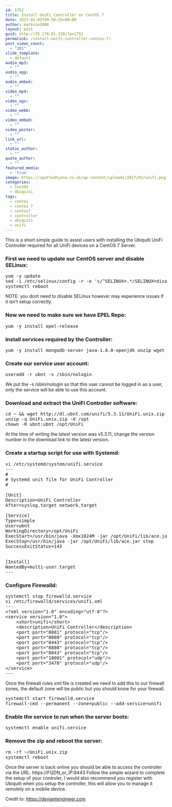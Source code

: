 ```yaml
---
id: 1752
title: Install UniFi Controller on CentOS 7
date: 2017-02-01T09:50:25+00:00
author: marksie1988
layout: post
guid: http://35.176.61.220/?p=1752
permalink: /install-unifi-controller-centos-7/
post_views_count:
  - "381"
slide_template:
  - default
audio_mp3:
  - ""
audio_ogg:
  - ""
audio_embed:
  - ""
video_mp4:
  - ""
video_ogv:
  - ""
video_webm:
  - ""
video_embed:
  - ""
video_poster:
  - ""
link_url:
  - ""
status_author:
  - ""
quote_author:
  - ""
featured_media:
  - 'true'
image: https://spottedhyena.co.uk/wp-content/uploads/2017/02/unifi.png
categories:
  - CentOS
  - Ubiquiti
tags:
  - centos
  - centos 7
  - centos7
  - controller
  - ubiquiti
  - unifi
---
```

This is a short simple guide to assist users with installing the Ubiquiti UniFi Controller required for all UniFi devices on a CentOS 7 Server. 

<!--more-->

### First we need to update our CentOS server and disable SELinux:

<pre class="lang:default decode:true " >yum -y update
sed -i /etc/selinux/config -r -e 's/^SELINUX=.*/SELINUX=disabled/g'
systemctl reboot</pre>

NOTE: you dont need to disable SELinux however may experience issues if it isn&#8217;t setup correctly. 

### Now we need to make sure we have EPEL Repo: 

<pre class="lang:default decode:true " >yum -y install epel-release</pre>

### Install services required by the Controller:

<pre class="lang:default decode:true " >yum -y install mongodb-server java-1.8.0-openjdk unzip wget</pre>

### Create our service user account:

<pre class="lang:default decode:true " >useradd -r ubnt -s /sbin/nologin</pre>

We put the -s /sbin/nologin so that this user cannot be logged in as a user, only the service will be able to use this account. 

### Download and extract the UniFi Controller software:

<pre class="lang:default decode:true " >cd ~ && wget http://dl.ubnt.com/unifi/5.3.11/UniFi.unix.zip
unzip -q UniFi.unix.zip -d /opt
chown -R ubnt:ubnt /opt/UniFi</pre>

At the time of writing the latest version was v5.3.11, change the version number in the download link to the latest version. 

### Create a startup script for use with Systemd:

<pre class="lang:default decode:true " >vi /etc/systemd/system/unifi.service
---
#
# Systemd unit file for UniFi Controller
#

[Unit]
Description=UniFi Controller
After=syslog.target network.target

[Service]
Type=simple
User=ubnt
WorkingDirectory=/opt/UniFi
ExecStart=/usr/bin/java -Xmx1024M -jar /opt/UniFi/lib/ace.jar start
ExecStop=/usr/bin/java -jar /opt/UniFi/lib/ace.jar stop
SuccessExitStatus=143


[Install]
WantedBy=multi-user.target
---</pre>

### Configure Firewalld:

<pre class="lang:default decode:true " >systemctl stop firewalld.service
vi /etc/firewalld/services/unifi.xml
---
&lt;?xml version="1.0" encoding="utf-8"?&gt;
&lt;service version="1.0"&gt;
    &lt;short&gt;unifi&lt;/short&gt;
    &lt;description&gt;UniFi Controller&lt;/description&gt;
    &lt;port port="8081" protocol="tcp"/&gt;
    &lt;port port="8080" protocol="tcp"/&gt;
    &lt;port port="8443" protocol="tcp"/&gt;
    &lt;port port="8880" protocol="tcp"/&gt;
    &lt;port port="8843" protocol="tcp"/&gt;
    &lt;port port="10001" protocol="udp"/&gt;
    &lt;port port="3478" protocol="udp"/&gt;
&lt;/service&gt;
---</pre>

Once the firewall rules xml file is created we need to add this to our firewall zones, the default zone will be public but you should know for your firewall. 

<pre class="lang:default decode:true " >systemctl start firewalld.service
firewall-cmd --permanent --zone=public --add-service=unifi</pre>

### Enable the service to run when the server boots: 

<pre class="lang:default decode:true " >systemctl enable unifi.service</pre>

### Remove the zip and reboot the server:

<pre class="lang:default decode:true " >rm -rf ~/UniFi.unix.zip
systemctl reboot</pre>

Once the server is back online you should be able to access the controller via the URL: https://FQDN\_or\_IP:8443 Follow the simple wizard to complete the setup of your controler, I would also recommend you register with Ubiquiti when you setup the controller, this will allow you to manage it remotely on a mobile device. 

Credit to: <https://deviantengineer.com>